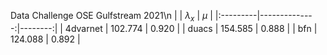 Data Challenge OSE Gulfstream 2021\n
|          |   $\lambda_x$ |   $\mu$ |
|:---------|--------------:|--------:|
| 4dvarnet |       102.774 |   0.920 |
| duacs    |       154.585 |   0.888 |
| bfn      |       124.088 |   0.892 |
